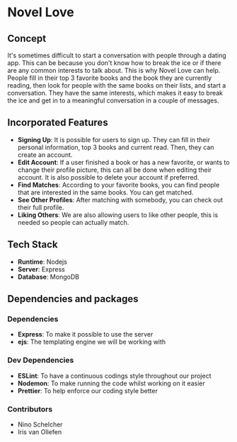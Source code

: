 # Novel Love

## Concept

It's sometimes difficult to start a conversation with people through a dating app. This can be because you don't know how to break the ice or if there are any common interests to talk about. This is why Novel Love can help. People fill in their top 3 favorite books and the book they are currently reading, then look for people with the same books on their lists, and start a conversation. They have the same interests, which makes it easy to break the ice and get in to a meaningful conversation in a couple of messages.

## Incorporated Features

- **Signing Up**: It is possible for users to sign up. They can fill in their personal information, top 3 books and current read. Then, they can create an account.
- **Edit Account**: If a user finished a book or has a new favorite, or wants to change their profile picture, this can all be done when editing their account. It is also possible to delete your account if preferred.
- **Find Matches**: According to your favorite books, you can find people that are interested in the same books. You can get matched.
- **See Other Profiles**: After matching with somebody, you can check out their full profile.
- **Liking Others**: We are also allowing users to like other people, this is needed so people can actually match.

## Tech Stack

- **Runtime**: Nodejs
- **Server**: Express
- **Database**: MongoDB

## Dependencies and packages

### Dependencies

- **Express**: To make it possible to use the server
- **ejs**: The templating engine we will be working with

### Dev Dependencies

- **ESLint**: To have a continuous codings style throughout our project
- **Nodemon**: To make running the code whilst working on it easier
- **Prettier**: To help enforce our coding style better

### Contributors

- Nino Schelcher
- Iris van Ollefen
